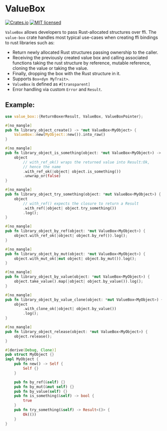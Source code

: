 # ValueBox
[![Crates.io][crates-badge]][crates-url]
[![MIT licensed][mit-badge]][mit-url]

[crates-badge]: https://img.shields.io/crates/v/value-box.svg
[crates-url]: https://crates.io/crates/value-box
[mit-badge]: https://img.shields.io/badge/license-MIT-blue.svg
[mit-url]: https://github.com/feenkcom/boxes-rs/blob/main/LICENSE

`ValueBox` allows developers to pass Rust-allocated structures over ffi.
The `value-box` crate handles most typical use-cases when creating ffi bindings to rust libraries such as:
 - Return newly allocated Rust structures passing ownership to the caller.
 - Receiving the previously created value box and calling associated functions taking the rust structure by reference, mutable reference, cloning the value or taking the value.
 - Finally, dropping the box with the Rust structure in it.
 - Supports `Box<dyn MyTrait>`.
 - `ValueBox` is defined as `#[transparent]`
 - Error handling via custom `Error` and `Result`.

## Example:

```rust
use value_box::{ReturnBoxerResult, ValueBox, ValueBoxPointer};

#[no_mangle]
pub fn library_object_create() -> *mut ValueBox<MyObject> {
    ValueBox::new(MyObject::new()).into_raw()
}

#[no_mangle]
pub fn library_object_is_something(object: *mut ValueBox<MyObject>) -> bool {
    object
        // with_ref_ok() wraps the returned value into Result:Ok,
        // hence the name
        .with_ref_ok(|object| object.is_something())
        .unwrap_or(false)
}

#[no_mangle]
pub fn library_object_try_something(object: *mut ValueBox<MyObject>) {
    object
        // with_ref() expects the closure to return a Result
        .with_ref(|object| object.try_something())
        .log();
}

#[no_mangle]
pub fn library_object_by_ref(object: *mut ValueBox<MyObject>) {
    object.with_ref_ok(|object| object.by_ref()).log();
}

#[no_mangle]
pub fn library_object_by_mut(object: *mut ValueBox<MyObject>) {
    object.with_mut_ok(|mut object| object.by_mut()).log();
}

#[no_mangle]
pub fn library_object_by_value(object: *mut ValueBox<MyObject>) {
    object.take_value().map(|object| object.by_value()).log();
}

#[no_mangle]
pub fn library_object_by_value_clone(object: *mut ValueBox<MyObject>) {
    object
        .with_clone_ok(|object| object.by_value())
        .log();
}

#[no_mangle]
pub fn library_object_release(object: *mut ValueBox<MyObject>) {
    object.release();
}

#[derive(Debug, Clone)]
pub struct MyObject {}
impl MyObject {
    pub fn new() -> Self {
        Self {}
    }

    pub fn by_ref(&self) {}
    pub fn by_mut(&mut self) {}
    pub fn by_value(self) {}
    pub fn is_something(&self) -> bool {
        true
    }
    pub fn try_something(&self) -> Result<()> {
        Ok(())
    }
}
```